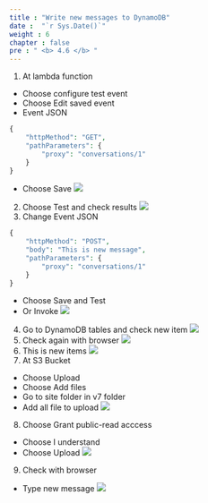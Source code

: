 ```yaml
---
title : "Write new messages to DynamoDB"
date :  "`r Sys.Date()`" 
weight : 6
chapter : false
pre : " <b> 4.6 </b> "
---
```

1. At lambda function
- Choose configure test event
- Choose Edit saved event
- Event JSON
```php
{
    "httpMethod": "GET",
    "pathParameters": {
        "proxy": "conversations/1"
    }
}
```
- Choose Save
![](../../WorkShop2/04.dynamodb/4.6.new-messages/139.png?featherlight=false&width=50pc)
2. Choose Test and check results
![](../../WorkShop2/04.dynamodb/4.6.new-messages/140.png?featherlight=false&width=50pc)
3. Change Event JSON
```php
{
    "httpMethod": "POST",
    "body": "This is new message",
    "pathParameters": {
        "proxy": "conversations/1"
    }
}
```
- Choose Save and Test
- Or Invoke
![](../../WorkShop2/04.dynamodb/4.6.new-messages/141.png?featherlight=false&width=50pc)
4. Go to DynamoDB tables and check new item 
![](../../WorkShop2/04.dynamodb/4.6.new-messages/142.png?featherlight=false&width=50pc)
5. Check again with browser
![](../../WorkShop2/04.dynamodb/4.6.new-messages/143.png?featherlight=false&width=50pc)
6. This is new items
![](../../WorkShop2/04.dynamodb/4.6.new-messages/144.png?featherlight=false&width=50pc)
7. At S3 Bucket
- Choose Upload
- Choose Add files
- Go to site folder in v7 folder 
- Add all file to upload
![](../../WorkShop2/04.dynamodb/4.6.new-messages/145.png?featherlight=false&width=50pc)
8. Choose Grant public-read acccess
- Choose I understand     
- Choose Upload
![](../../WorkShop2/04.dynamodb/4.6.new-messages/146.png?featherlight=false&width=50pc)
9. Check with browser
- Type new message
![](../../WorkShop2/04.dynamodb/4.6.new-messages/147.png?featherlight=false&width=50pc)